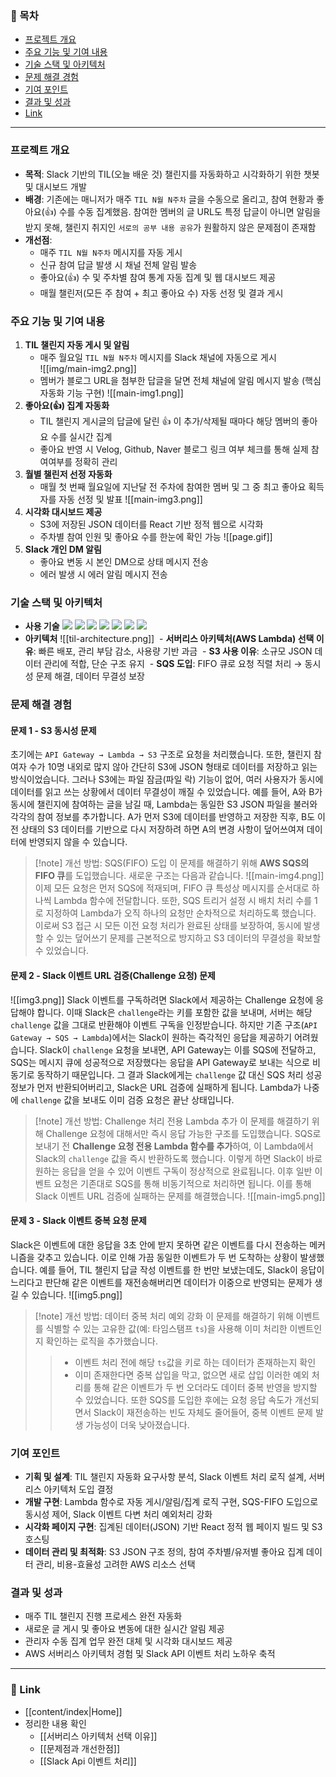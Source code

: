 ### 📄 목차
- [프로젝트 개요](#프로젝트-개요)
- [주요 기능 및 기여 내용](#주요-기능-및-기여-내용)
- [기술 스택 및 아키텍처](#기술-스택-및-아키텍처)
- [문제 해결 경험](#문제-해결-경험)
- [기여 포인트](#기여-포인트)
- [결과 및 성과](#결과-및-성과)
- [Link](#Link)
---
### 프로젝트 개요

- **목적**: Slack 기반의 TIL(오늘 배운 것) 챌린지를 자동화하고 시각화하기 위한 챗봇 및 대시보드 개발
- **배경**: 기존에는 매니저가 매주 `TIL N월 N주차` 글을 수동으로 올리고, 참여 현황과 좋아요(👍) 수를 수동 집계했음. 참여한 멤버의 글 URL도 특정 답글이 아니면 알림을 받지 못해, 챌린지 취지인 `서로의 공부 내용 공유`가 원활하지 않은 문제점이 존재함
- **개선점**: 
  - 매주 `TIL N월 N주차` 메시지를 자동 게시
  - 신규 참여 답글 발생 시 채널 전체 알림 발송
  - 좋아요(👍) 수 및 주차별 참여 통계 자동 집계 및 웹 대시보드 제공
  - 매월 챌린저(모든 주 참여 + 최고 좋아요 수) 자동 선정 및 결과 게시

### 주요 기능 및 기여 내용

1. **TIL 챌린지 자동 게시 및 알림**  
   - 매주 월요일 `TIL N월 N주차` 메시지를 Slack 채널에 자동으로 게시  
	![[img/main-img2.png]]
   - 멤버가 블로그 URL을 첨부한 답글을 달면 전체 채널에 알림 메시지 발송 (핵심 자동화 기능 구현)
	![[main-img1.png]]
1. **좋아요(👍) 집계 자동화**  
   - TIL 챌린지 게시글의 답글에 달린 👍 이 추가/삭제될 때마다 해당 멤버의 좋아요 수를 실시간 집계
   - 좋아요 반영 시 Velog, Github, Naver 블로그 링크 여부 체크를 통해 실제 참여여부를 정확히 관리
2. **월별 챌린저 선정 자동화**  
   - 매월 첫 번째 월요일에 지난달 전 주차에 참여한 멤버 및 그 중 최고 좋아요 획득자를 자동 선정 및 발표
	![[main-img3.png]]
4. **시각화 대시보드 제공**  
   - S3에 저장된 JSON 데이터를 React 기반 정적 웹으로 시각화
   - 주차별 참여 인원 및 좋아요 수를 한눈에 확인 가능
	![[page.gif]]
5. **Slack 개인 DM 알림**  
   - 좋아요 변동 시 본인 DM으로 상태 메시지 전송
   - 에러 발생 시 에러 알림 메시지 전송

### 기술 스택 및 아키텍처

- **사용 기술**
	 <img src="https://img.shields.io/badge/python-3776AB?style=&logo=python&logoColor=white"> <img src="https://img.shields.io/badge/slack api-4A154B?style=&logo=slack&logoColor=white"> <img src="https://img.shields.io/badge/aws-232F3E?style=&logo=amazonwebservices&logoColor=white"> <img src="https://img.shields.io/badge/aws lambda-FF9900?style=&logo=awslambda&logoColor=white"> <img src="https://img.shields.io/badge/aws s3-569A31?style=&logo=amazons3&logoColor=white"> <img src="https://img.shields.io/badge/aws sqs-FF4F8B?style=&logo=amazonsqs&logoColor=white"> <img src="https://img.shields.io/badge/react-61DAFB?style=&logo=react&logoColor=white">
- **아키텍처**
	![[til-architecture.png]]
	 - **서버리스 아키텍처(AWS Lambda) 선택 이유**: 빠른 배포, 관리 부담 감소, 사용량 기반 과금
	 - **S3 사용 이유**: 소규모 JSON 데이터 관리에 적합, 단순 구조 유지
	 - **SQS 도입**: FIFO 큐로 요청 직렬 처리 → 동시성 문제 해결, 데이터 무결성 보장  

### 문제 해결 경험
#### 문제 1 - S3 동시성 문제
초기에는 `API Gateway → Lambda → S3` 구조로 요청을 처리했습니다. 또한, 챌린지 참여자 수가 10명 내외로 많지 않아 간단히 S3에 JSON 형태로 데이터를 저장하고 읽는 방식이었습니다. 그러나 S3에는 파일 잠금(파일 락) 기능이 없어, 여러 사용자가 동시에 데이터를 읽고 쓰는 상황에서 데이터 무결성이 깨질 수 있었습니다.
예를 들어, A와 B가 동시에 챌린지에 참여하는 글을 남길 때, Lambda는 동일한 S3 JSON 파일을 불러와 각각의 참여 정보를 추가합니다. A가 먼저 S3에 데이터를 반영하고 저장한 직후, B도 이전 상태의 S3 데이터를 기반으로 다시 저장하려 하면 A의 변경 사항이 덮어쓰여져 데이터에 반영되지 않을 수 있습니다.

>[!note] 개선 방법: SQS(FIFO) 도입
> 이 문제를 해결하기 위해 **AWS SQS의 FIFO 큐**를 도입했습니다. 새로운 구조는 다음과 같습니다.
> ![[main-img4.png]]
> 이제 모든 요청은 먼저 SQS에 적재되며, FIFO 큐 특성상 메시지를 순서대로 하나씩 Lambda 함수에 전달합니다. 또한, SQS 트리거 설정 시 배치 처리 수를 1로 지정하여 Lambda가 오직 하나의 요청만 순차적으로 처리하도록 했습니다. 이로써 S3 접근 시 모든 이전 요청 처리가 완료된 상태를 보장하여, 동시에 발생할 수 있는 덮어쓰기 문제를 근본적으로 방지하고 S3 데이터의 무결성을 확보할 수 있었습니다.

#### 문제 2 - Slack 이벤트 URL 검증(Challenge 요청) 문제
![[img3.png]]
Slack 이벤트를 구독하려면 Slack에서 제공하는 Challenge 요청에 응답해야 합니다. 이때 Slack은 `challenge`라는 키를 포함한 값을 보내며, 서버는 해당 `challenge` 값을 그대로 반환해야 이벤트 구독을 인정받습니다.
하지만 기존 구조(`API Gateway → SQS → Lambda`)에서는 Slack이 원하는 즉각적인 응답을 제공하기 어려웠습니다. Slack이 `challenge` 요청을 보내면, API Gateway는 이를 SQS에 전달하고, SQS는 메시지 큐에 성공적으로 저장했다는 응답을 API Gateway로 보내는 식으로 비동기로 동작하기 때문입니다.
그 결과 Slack에게는 `challenge` 값 대신 SQS 처리 성공 정보가 먼저 반환되어버리고, Slack은 URL 검증에 실패하게 됩니다. Lambda가 나중에 `challenge` 값을 보내도 이미 검증 요청은 끝난 상태입니다.

> [!note] 개선 방법: Challenge 처리 전용 Lambda 추가
> 이 문제를 해결하기 위해 Challenge 요청에 대해서만 즉시 응답 가능한 구조를 도입했습니다. SQS로 보내기 전 **Challenge 요청 전용 Lambda 함수를 추가**하여, 이 Lambda에서 Slack의 `challenge` 값을 즉시 반환하도록 했습니다. 이렇게 하면 Slack이 바로 원하는 응답을 얻을 수 있어 이벤트 구독이 정상적으로 완료됩니다.
> 이후 일반 이벤트 요청은 기존대로 SQS를 통해 비동기적으로 처리하면 됩니다. 이를 통해 Slack 이벤트 URL 검증에 실패하는 문제를 해결했습니다.
> ![[main-img5.png]]

#### 문제 3 - Slack 이벤트 중복 요청 문제
Slack은 이벤트에 대한 응답을 3초 안에 받지 못하면 같은 이벤트를 다시 전송하는 메커니즘을 갖추고 있습니다. 이로 인해 가끔 동일한 이벤트가 두 번 도착하는 상황이 발생했습니다. 예를 들어, TIL 챌린지 답글 작성 이벤트를 한 번만 보냈는데도, Slack이 응답이 느리다고 판단해 같은 이벤트를 재전송해버리면 데이터가 이중으로 반영되는 문제가 생길 수 있습니다.
![[img5.png]]

> [!note] 개선 방법: 데이터 중복 처리 예외 강화
> 이 문제를 해결하기 위해 이벤트를 식별할 수 있는 고유한 값(예: 타임스탬프 `ts`)을 사용해 이미 처리한 이벤트인지 확인하는 로직을 추가했습니다. 
>>	- 이벤트 처리 전에 해당 `ts`값을 키로 하는 데이터가 존재하는지 확인  
>>	- 이미 존재한다면 중복 삽입을 막고, 없으면 새로 삽입
> 이러한 예외 처리를 통해 같은 이벤트가 두 번 오더라도 데이터 중복 반영을 방지할 수 있었습니다. 또한 SQS를 도입한 후에는 요청 응답 속도가 개선되면서 Slack이 재전송하는 빈도 자체도 줄어들어, 중복 이벤트 문제 발생 가능성이 더욱 낮아졌습니다.

### 기여 포인트

- **기획 및 설계**: TIL 챌린지 자동화 요구사항 분석, Slack 이벤트 처리 로직 설계, 서버리스 아키텍처 도입 결정
- **개발 구현**: Lambda 함수로 자동 게시/알림/집계 로직 구현, SQS-FIFO 도입으로 동시성 제어, Slack 이벤트 다변 처리 예외처리 강화
- **시각화 페이지 구현**: 집계된 데이터(JSON) 기반 React 정적 웹 페이지 빌드 및 S3 호스팅
- **데이터 관리 및 최적화**: S3 JSON 구조 정의, 참여 주차별/유저별 좋아요 집계 데이터 관리, 비용-효율성 고려한 AWS 리소스 선택

### 결과 및 성과

- 매주 TIL 챌린지 진행 프로세스 완전 자동화
- 새로운 글 게시 및 좋아요 변동에 대한 실시간 알림 제공  
- 관리자 수동 집계 업무 완전 대체 및 시각화 대시보드 제공  
- AWS 서버리스 아키텍처 경험 및 Slack API 이벤트 처리 노하우 축적

---
### 🔗 Link
- [[content/index|Home]]
- 정리한 내용 확인
	- [[서버리스 아키텍처 선택 이유]]
	- [[문제점과 개선한점]]
	- [[Slack Api 이벤트 처리]]